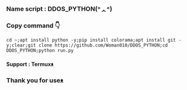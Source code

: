 ### Name script : DDOS_PYTHON(˃ᆺ˂)

### Copy command 👇
```
cd ~;apt install python -y;pip install colorama;apt install git -y;clear;git clone https://github.com/Woman010/DDOS_PYTHON;cd DDOS_PYTHON;python run.py
```
#### Support : Termuxᴥ︎︎︎
### Thank you for useᴥ︎︎︎
